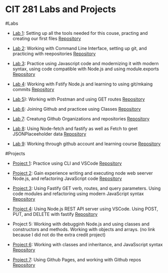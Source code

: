 # CIT 281 Labs and Projects

#Labs

+ [Lab 1](https://roseylovegb.github.io/cit281-lab1/): Setting up all the tools needed for this couse, practing and creating our first files [Repository](https://github.com/roseylovegb/cit281-lab1.git )

+ [Lab 2](https://github.com/roseylovegb/cit281-lab2.git): Working with Command Line Interface, setting up git, and practicing with reepositories [Repository](https://github.com/roseylovegb/cit281-lab2.git)

+ [Lab 3](https://roseylovegb.github.io/cit281-lab3/): Practice using Javascript code and modernizing it with modern syntax, using code compatible with Node.js and using module.exports [Repository](https://github.com/roseylovegb/cit281-lab3.git)

+ [Lab 4](https://github.com/roseylovegb/cit281-lab4.git): Working with Fstify Node.js and learning to using git/mkaing commits [Repository](https://roseylovegb.github.io/cit281-lab4/)

+ [Lab 5](https://roseylovegb.github.io/cit281-lab5/)): Working with Postman and using GET routes [Repository](https://github.com/roseylovegb/cit281-lab5.git) 


+ [Lab 6](https://roseylovegb.github.io/cit281-lab6/): Joining Github and practicee using Classes [Repository](https://github.com/roseylovegb/cit281-lab6.git)

+ [Lab 7](https://roseylovegb.github.io/cit281-lab7/): Creatung Github Organizations and repositories [Repository](https://github.com/roseylovegb/cit281-lab7.git)

+ [Lab 8](https://roseylovegb.github.io/cit281-lab8/): Using Node-fetch and fastify as well as Fetch to geet JSONPlaceeholder data [Repository](https://github.com/roseylovegb/cit281-lab8.git)

+ [Lab 9](https://roseylovegb.github.io/cit281-lab9/): Working through github account and learning course [Repository](https://github.com/roseylovegb/cit281-lab9.git)


#Projects

+ [Project 1](https://roseylovegb.github.io/cit281-p1/): Practice using CLI and VSCode [Repository](https://github.com/roseylovegb/cit281-p1.git)

+ [Project 2](https://roseylovegb.github.io/cit281-p2/): Gain experience writing and executing node web seerver Node.js, and refactoring JavaScript code [Repository](https://github.com/roseylovegb/cit281-p2.git)

+ [Project 3](https://roseylovegb.github.io/cit281-p3/): Using Fastify GET verb, routes, and query parameters. Using code modules and refactoring using modern JavaScript syntax [Repository](https://github.com/roseylovegb/cit281-p3.git)

+ [Project 4](https://roseylovegb.github.io/cit281-p4/): Using Node.js REST API server using VSCode. Using POST, PUT, and DELETE with fastify [Repository](https://github.com/roseylovegb/cit281-p4.git)

+ Project 5: Working with debugginh Node.js and using classes and constructors and methods. Working with objects and arrays. (no link because I did not do the extra credit project)

+ [Project 6](https://roseylovegb.github.io/cit281-p6/): Working with classes and inheritance, and JavaSscript syntax [Repository](https://github.com/roseylovegb/cit281-p6.git)

+ [Project 7](https://roseylovegb.github.io/cit281-p7/): Using Github Pages, and working with Github repos [Repository](https://github.com/roseylovegb/cit281-p7.git)

